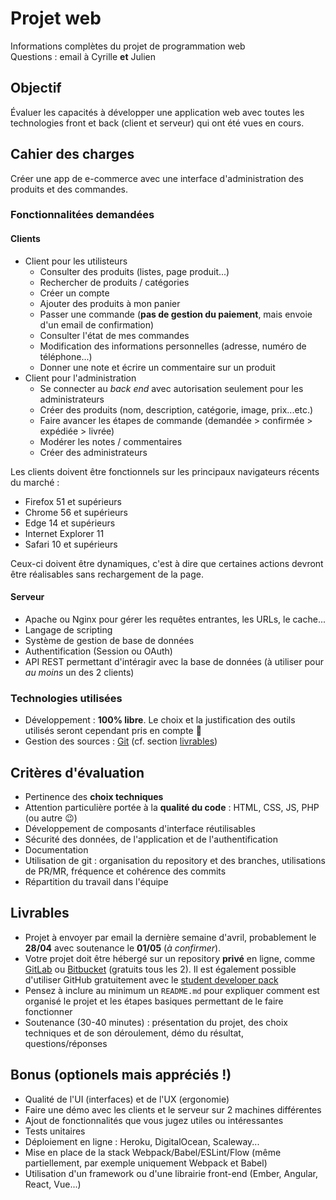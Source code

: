 # Projet web
Informations complètes du projet de programmation web  
Questions : email à Cyrille **et** Julien

## Objectif
Évaluer les capacités à développer une application web avec toutes les technologies front et back (client et serveur) qui ont été vues en cours.

## Cahier des charges
Créer une app de e-commerce avec une interface d'administration des produits et des commandes.

### Fonctionnalitées demandées
#### Clients
- Client pour les utilisteurs
  - Consulter des produits (listes, page produit...)
  - Rechercher de produits / catégories
  - Créer un compte
  - Ajouter des produits à mon panier
  - Passer une commande (**pas de gestion du paiement**, mais envoie d'un email de confirmation)
  - Consulter l'état de mes commandes
  - Modification des informations personnelles (adresse, numéro de téléphone...)
  - Donner une note et écrire un commentaire sur un produit
- Client pour l'administration
  - Se connecter au _back end_ avec autorisation seulement pour les administrateurs
  - Créer des produits (nom, description, catégorie, image, prix...etc.)
  - Faire avancer les étapes de commande (demandée > confirmée > expédiée > livrée)
  - Modérer les notes / commentaires
  - Créer des administrateurs
  
Les clients doivent être fonctionnels sur les principaux navigateurs récents du marché : 

- Firefox 51 et supérieurs
- Chrome 56 et supérieurs
- Edge 14 et supérieurs
- Internet Explorer 11
- Safari 10 et supérieurs

Ceux-ci doivent être dynamiques, c'est à dire que certaines actions devront être réalisables sans rechargement de la page.

#### Serveur
- Apache ou Nginx pour gérer les requêtes entrantes, les URLs, le cache...
- Langage de scripting
- Système de gestion de base de données
- Authentification (Session ou OAuth)
- API REST permettant d'intéragir avec la base de données (à utiliser pour _au moins_ un des 2 clients)

### Technologies utilisées
- Développement : **100% libre**. Le choix et la justification des outils utilisés seront cependant pris en compte :eyes:
- Gestion des sources : [Git](https://git-scm.com/) (cf. section [livrables](#livrables))

## Critères d'évaluation
- Pertinence des **choix techniques**
- Attention particulière portée à la **qualité du code** : HTML, CSS, JS, PHP (ou autre 😉)
- Développement de composants d'interface réutilisables
- Sécurité des données, de l'application et de l'authentification
- Documentation
- Utilisation de git : organisation du repository et des branches, utilisations de PR/MR, fréquence et cohérence des commits
- Répartition du travail dans l'équipe

## Livrables
- Projet à envoyer par email la dernière semaine d'avril, probablement le **28/04** avec soutenance le **01/05** (_à confirmer_).
- Votre projet doit être hébergé sur un repository **privé** en ligne, comme [GitLab](https://about.gitlab.com/) ou [Bitbucket](https://bitbucket.org/) (gratuits tous les 2). Il est également possible d'utiliser GitHub gratuitement avec le [student developer pack](https://education.github.com/pack)
- Pensez à inclure au minimum un `README.md` pour expliquer comment est organisé le projet et les étapes basiques permettant de le faire fonctionner
- Soutenance (30-40 minutes) : présentation du projet, des choix techniques et de son déroulement, démo du résultat, questions/réponses

## Bonus (optionels mais appréciés !)
- Qualité de l'UI (interfaces) et de l'UX (ergonomie)
- Faire une démo avec les clients et le serveur sur 2 machines différentes
- Ajout de fonctionnalités que vous jugez utiles ou intéressantes
- Tests unitaires
- Déploiement en ligne : Heroku, DigitalOcean, Scaleway...
- Mise en place de la stack Webpack/Babel/ESLint/Flow (même partiellement, par exemple uniquement Webpack et Babel)
- Utilisation d'un framework ou d'une librairie front-end (Ember, Angular, React, Vue...)
